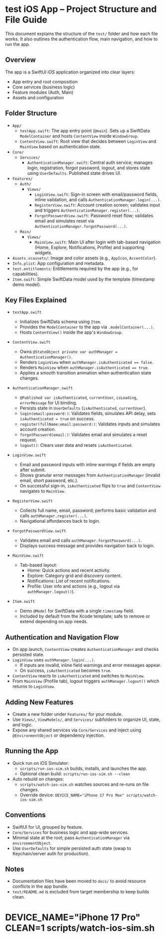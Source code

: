 # test iOS App – Project Structure and File Guide

This document explains the structure of the `test/` folder and how each file works. It also outlines the authentication flow, main navigation, and how to run the app.

## Overview
The app is a SwiftUI iOS application organized into clear layers:
- App entry and root composition
- Core services (business logic)
- Feature modules (Auth, Main)
- Assets and configuration

## Folder Structure
- `App/`
  - `testApp.swift`: The app entry point (`@main`). Sets up a SwiftData `ModelContainer` and hosts `ContentView` inside `WindowGroup`.
  - `ContentView.swift`: Root view that decides between `LoginView` and `MainView` based on authentication state.
- `Core/`
  - `Services/`
    - `AuthenticationManager.swift`: Central auth service; manages login, registration, forgot password, logout, and stores state using `UserDefaults`. Published state drives UI.
- `Features/`
  - `Auth/`
    - `Views/`
      - `LoginView.swift`: Sign-in screen with email/password fields, inline validation, and calls `AuthenticationManager.login(...)`.
      - `RegisterView.swift`: Account creation screen; validates input and triggers `AuthenticationManager.register(...)`.
      - `ForgotPasswordView.swift`: Password reset flow; validates email and simulates reset via `AuthenticationManager.forgotPassword(...)`.
  - `Main/`
    - `Views/`
      - `MainView.swift`: Main UI after login with tab-based navigation (Home, Explore, Notifications, Profile) and supporting widgets.
- `Assets.xcassets/`: Image and color assets (e.g., `AppIcon`, `AccentColor`).
- `Info.plist`: App configuration and metadata.
- `test.entitlements`: Entitlements required by the app (e.g., for capabilities).
- `Item.swift`: Simple SwiftData model used by the template (timestamp demo model).

## Key Files Explained
- `testApp.swift`
  - Initializes SwiftData schema using `Item`.
  - Provides the `ModelContainer` to the app via `.modelContainer(...)`.
  - Hosts `ContentView()` inside the app's `WindowGroup`.

- `ContentView.swift`
  - Owns `@StateObject private var authManager = AuthenticationManager()`.
  - Renders `LoginView` when `authManager.isAuthenticated == false`.
  - Renders `MainView` when `authManager.isAuthenticated == true`.
  - Applies a smooth transition animation when authentication state changes.

- `AuthenticationManager.swift`
  - `@Published var isAuthenticated`, `currentUser`, `isLoading`, `errorMessage` for UI binding.
  - Persists state in `UserDefaults` (`isAuthenticated`, `currentUser`).
  - `login(email:password:)`: Validates fields, simulates API delay, sets `isAuthenticated = true` on success.
  - `register(fullName:email:password:)`: Validates inputs and simulates account creation.
  - `forgotPassword(email:)`: Validates email and simulates a reset request.
  - `logout()`: Clears user data and resets `isAuthenticated`.

- `LoginView.swift`
  - Email and password inputs with inline warnings if fields are empty after submit.
  - Shows granular error messages from `AuthenticationManager` (invalid email, short password, etc.).
  - On successful sign-in, `isAuthenticated` flips to `true` and `ContentView` navigates to `MainView`.

- `RegisterView.swift`
  - Collects full name, email, password; performs basic validation and calls `authManager.register(...)`.
  - Navigational affordances back to login.

- `ForgotPasswordView.swift`
  - Validates email and calls `authManager.forgotPassword(...)`.
  - Displays success message and provides navigation back to login.

- `MainView.swift`
  - Tab-based layout:
    - Home: Quick actions and recent activity.
    - Explore: Category grid and discovery content.
    - Notifications: List of recent notifications.
    - Profile: User info and actions (e.g., logout via `authManager.logout()`).

- `Item.swift`
  - Demo `@Model` for SwiftData with a single `timestamp` field.
  - Included by default from the Xcode template; safe to remove or extend depending on app needs.

## Authentication and Navigation Flow
- On app launch, `ContentView` creates `AuthenticationManager` and checks persisted state.
- `LoginView` uses `authManager.login(...)`.
  - If inputs are invalid, inline field warnings and error messages appear.
  - On success, `isAuthenticated` becomes `true`.
- `ContentView` reacts to `isAuthenticated` and switches to `MainView`.
- From `MainView` (Profile tab), logout triggers `authManager.logout()` which returns to `LoginView`.

## Adding New Features
- Create a new folder under `Features/` for your module.
- Use `Views/`, `ViewModels/`, and `Services/` subfolders to organize UI, state, and logic.
- Expose any shared services via `Core/Services` and inject using `@EnvironmentObject` or dependency injection.

## Running the App
- Quick run on iOS Simulator:
  - `scripts/run-ios-sim.sh` builds, installs, and launches the app.
  - Optional clean build: `scripts/run-ios-sim.sh --clean`
- Auto rebuild on changes:
  - `scripts/watch-ios-sim.sh` watches sources and re-runs on file changes.
  - Override device: `DEVICE_NAME="iPhone 17 Pro Max" scripts/watch-ios-sim.sh`

## Conventions
- SwiftUI for UI, grouped by feature.
- `Core/Services` for business logic and app-wide services.
- Minimal state at the root; pass `AuthenticationManager` via `environmentObject`.
- Use `UserDefaults` for simple persisted auth state (swap to Keychain/server auth for production).

## Notes
- Documentation files have been moved to `docs/` to avoid resource conflicts in the app bundle.
- `test/README.md` is excluded from target membership to keep builds clean.



# DEVICE_NAME="iPhone 17 Pro" CLEAN=1 scripts/watch-ios-sim.sh